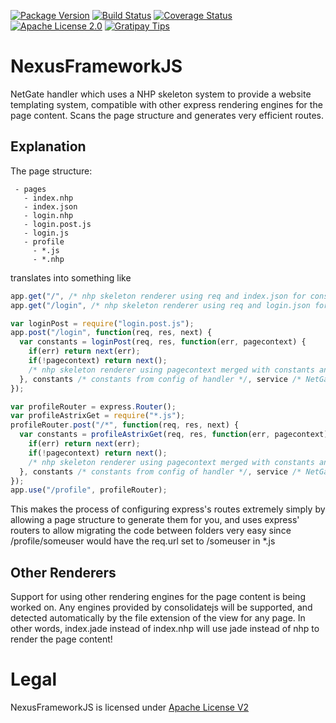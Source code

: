 [![Package Version](https://img.shields.io/npm/v/nexusframework.svg)](https://www.npmjs.org/package/nexusframework) [![Build Status](https://travis-ci.org/NexusTools/NexusFrameworkJS.svg)](https://travis-ci.org/NexusTools/NexusFrameworkJS) [![Coverage Status](https://img.shields.io/coveralls/NexusTools/NexusFrameworkJS.svg)](https://coveralls.io/r/NexusTools/NexusFrameworkJS) [![Apache License 2.0](http://img.shields.io/hexpm/l/plug.svg)](http://www.apache.org/licenses/LICENSE-2.0.html) [![Gratipay Tips](http://img.shields.io/gratipay/NexusTools.svg)](https://gratipay.com/NexusTools/)

NexusFrameworkJS
================
NetGate handler which uses a NHP skeleton system to provide a website templating system, compatible with other express rendering engines for the page content.
Scans the page structure and generates very efficient routes.

Explanation
-----------
The page structure:
```
 - pages
   - index.nhp
   - index.json
   - login.nhp
   - login.post.js
   - login.js
   - profile
     - *.js
     - *.nhp
```

translates into something like

``` javascript
app.get("/", /* nhp skeleton renderer using req and index.json for constants */);
app.get("/login", /* nhp skeleton renderer using req and login.json for constants */);

var loginPost = require("login.post.js");
app.post("/login", function(req, res, next) {
  var constants = loginPost(req, res, function(err, pagecontext) {
    if(err) return next(err);
    if(!pagecontext) return next();
    /* nhp skeleton renderer using pagecontext merged with constants and req */
  }, constants /* constants from config of handler */, service /* NetGate service controller */);
});

var profileRouter = express.Router();
var profileAstrixGet = require("*.js");
profileRouter.post("/*", function(req, res, next) {
  var constants = profileAstrixGet(req, res, function(err, pagecontext) {
    if(err) return next(err);
    if(!pagecontext) return next();
    /* nhp skeleton renderer using pagecontext merged with constants and req */
  }, constants /* constants from config of handler */, service /* NetGate service controller */);
});
app.use("/profile", profileRouter);
```

This makes the process of configuring express's routes extremely simply by allowing a page structure to generate them for you, and uses express' routers to allow migrating the code between folders very easy since /profile/someuser would have the req.url set to /someuser in *.js

Other Renderers
---------------
Support for using other rendering engines for the page content is being worked on.
Any engines provided by consolidatejs will be supported, and detected automatically by the file extension of the view for any page.
In other words, index.jade instead of index.nhp will use jade instead of nhp to render the page content!

Legal
=====
NexusFrameworkJS is licensed under [Apache License V2](LICENSE.md)
